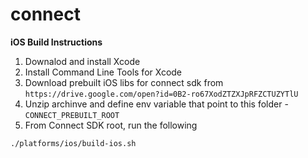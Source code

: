 # connect

**iOS Build Instructions**

1. Downalod and install Xcode
2. Install Command Line Tools for Xcode
3. Download prebuilt iOS libs for connect sdk from `https://drive.google.com/open?id=0B2-ro67XodZTZXJpRFZCTUZYTlU`
4. Unzip archinve and define env variable that point to this folder - `CONNECT_PREBUILT_ROOT`
5. From Connect SDK root, run the following

  ```
  ./platforms/ios/build-ios.sh
  ```
